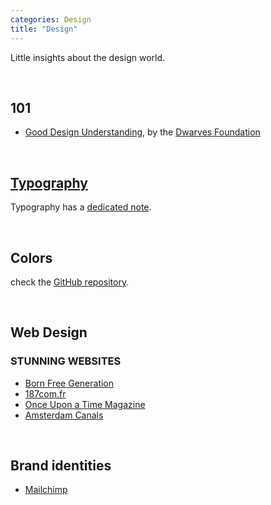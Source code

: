 ```yaml
---
categories: Design
title: "Design"
---
```

Little insights about the design world.

<br />

## 101

- <a href="https://dwarves.foundation/playbook/good-design-understanding" rel="noopener" target="_blank">Good Design Understanding</a>, by the <a href="https://dwarves.foundation" rel="noopener" target="_blank">Dwarves Foundation</a>

<br />

## [Typography](/Typography)

Typography has a [dedicated note](/Typography).

<br />

## Colors

check the <a href="https://github.com/xplosionmind/colors" rel="noopener" target="_blank">GitHub repository</a>.

<br />

## Web Design

### STUNNING WEBSITES

- <a href="https://www.bornfreegeneration.com" rel="noopener" target="_blank">Born Free Generation</a>
- <a href="https://187com.fr" rel="noopener" target="_blank">187com.fr</a>
- <a href="https://www.onceuponatimemag.com" rel="noopener" target="_blank">Once Upon a Time Magazine</a>
- <a href="https://canals-amsterdam.nl" rel="noopener" target="_blank">Amsterdam Canals</a>

<br />

## Brand identities

- <a href="https://mailchimp.com/design/" rel="noopener" target="_blank">Mailchimp</a>


<br />

